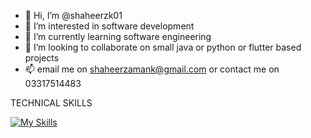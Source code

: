 - 👋 Hi, I’m @shaheerzk01
- 👀 I’m interested in software development
- 🌱 I’m currently learning software engineering
- 💞️ I’m looking to collaborate on small java or python or flutter based projects
- 📫 email me on shaheerzamank@gmail.com or contact me on 03317514483

<!---
shaheerzk01/shaheerzk01 is a ✨ special ✨ repository because its `README.md` (this file) appears on your GitHub profile.
You can click the Preview link to take a look at your changes.
--->

TECHNICAL SKILLS

[![My Skills](https://skillicons.dev/icons?i=html,css,flutter)](https://skillicons.dev)
